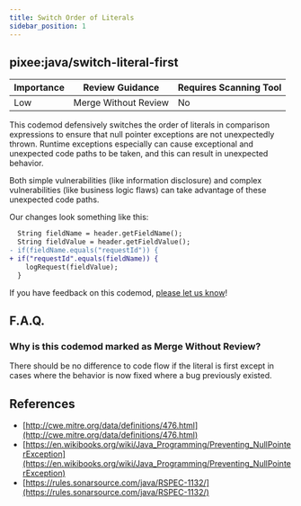 ```yaml
---
title: Switch Order of Literals
sidebar_position: 1
---
```


## pixee:java/switch-literal-first

| Importance | Review Guidance      | Requires Scanning Tool |
|------------|----------------------|------------------------|
| Low        | Merge Without Review | No                     |

This codemod defensively switches the order of literals in comparison expressions to ensure that null pointer exceptions are not unexpectedly thrown. Runtime exceptions especially can cause exceptional and unexpected code paths to be taken, and this can result in unexpected behavior.

Both simple vulnerabilities (like information disclosure) and complex vulnerabilities (like business logic flaws) can take advantage of these unexpected code paths.

Our changes look something like this:

```diff
  String fieldName = header.getFieldName();
  String fieldValue = header.getFieldValue();
- if(fieldName.equals("requestId")) {
+ if("requestId".equals(fieldName)) {
    logRequest(fieldValue);
  }
```


If you have feedback on this codemod, [please let us know](mailto:feedback@pixee.ai)!

## F.A.Q.

### Why is this codemod marked as Merge Without Review?

There should be no difference to code flow if the literal is first except in cases where the behavior is now fixed where a bug previously existed.

## References
 * [http://cwe.mitre.org/data/definitions/476.html](http://cwe.mitre.org/data/definitions/476.html)
 * [https://en.wikibooks.org/wiki/Java_Programming/Preventing_NullPointerException](https://en.wikibooks.org/wiki/Java_Programming/Preventing_NullPointerException)
 * [https://rules.sonarsource.com/java/RSPEC-1132/](https://rules.sonarsource.com/java/RSPEC-1132/)
